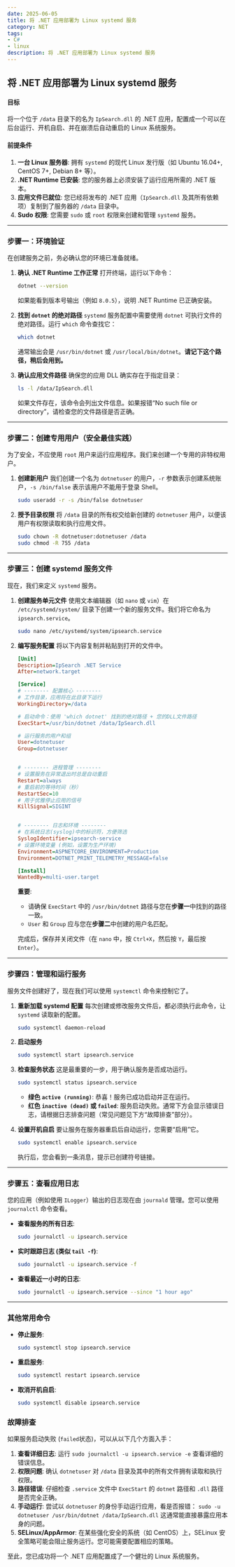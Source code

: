 ```yaml
---
date: 2025-06-05
title: 将 .NET 应用部署为 Linux systemd 服务
category: NET
tags:
- C#
- linux
description: 将 .NET 应用部署为 Linux systemd 服务
---
```


## **将 .NET 应用部署为 Linux systemd 服务**

#### **目标**

将一个位于 `/data` 目录下的名为 `IpSearch.dll` 的 .NET 应用，配置成一个可以在后台运行、开机自启、并在崩溃后自动重启的 Linux 系统服务。

#### **前提条件**

1.  **一台 Linux 服务器**: 拥有 `systemd` 的现代 Linux 发行版（如 Ubuntu 16.04+, CentOS 7+, Debian 8+ 等）。
2.  **.NET Runtime 已安装**: 您的服务器上必须安装了运行应用所需的 .NET 版本。
3.  **应用文件已就位**: 您已经将发布的 .NET 应用（`IpSearch.dll` 及其所有依赖项）复制到了服务器的 `/data` 目录中。
4.  **Sudo 权限**: 您需要 `sudo` 或 `root` 权限来创建和管理 `systemd` 服务。

---

### **步骤一：环境验证**

在创建服务之前，务必确认您的环境已准备就绪。

1.  **确认 .NET Runtime 工作正常**
    打开终端，运行以下命令：
    ```bash
    dotnet --version
    ```
    如果能看到版本号输出（例如 `8.0.5`），说明 .NET Runtime 已正确安装。

2.  **找到 `dotnet` 的绝对路径**
    `systemd` 服务配置中需要使用 `dotnet` 可执行文件的绝对路径。运行 `which` 命令查找它：
    ```bash
    which dotnet
    ```
    通常输出会是 `/usr/bin/dotnet` 或 `/usr/local/bin/dotnet`。**请记下这个路径，稍后会用到。**

3.  **确认应用文件路径**
    确保您的应用 DLL 确实存在于指定目录：
    ```bash
    ls -l /data/IpSearch.dll
    ```
    如果文件存在，该命令会列出文件信息。如果报错“No such file or directory”，请检查您的文件路径是否正确。

---

### **步骤二：创建专用用户（安全最佳实践）**

为了安全，不应使用 `root` 用户来运行应用程序。我们来创建一个专用的非特权用户。

1.  **创建新用户**
    我们创建一个名为 `dotnetuser` 的用户，`-r` 参数表示创建系统账户，`-s /bin/false` 表示该用户不能用于登录 Shell。
    ```bash
    sudo useradd -r -s /bin/false dotnetuser
    ```

2.  **授予目录权限**
    将 `/data` 目录的所有权交给新创建的 `dotnetuser` 用户，以便该用户有权限读取和执行应用文件。
    ```bash
    sudo chown -R dotnetuser:dotnetuser /data
    sudo chmod -R 755 /data
    ```

---

### **步骤三：创建 systemd 服务文件**

现在，我们来定义 `systemd` 服务。

1.  **创建服务单元文件**
    使用文本编辑器（如 `nano` 或 `vim`）在 `/etc/systemd/system/` 目录下创建一个新的服务文件。我们将它命名为 `ipsearch.service`。
    ```bash
    sudo nano /etc/systemd/system/ipsearch.service
    ```

2.  **编写服务配置**
    将以下内容复制并粘贴到打开的文件中。

    ```ini
    [Unit]
    Description=IpSearch .NET Service
    After=network.target

    [Service]
    # -------- 配置核心 --------
    # 工作目录，应用将在此目录下运行
    WorkingDirectory=/data

    # 启动命令：使用 'which dotnet' 找到的绝对路径 + 您的DLL文件路径
    ExecStart=/usr/bin/dotnet /data/IpSearch.dll

    # 运行服务的用户和组
    User=dotnetuser
    Group=dotnetuser


    # -------- 进程管理 --------
    # 设置服务在异常退出时总是自动重启
    Restart=always
    # 重启前的等待时间（秒）
    RestartSec=10
    # 用于优雅停止应用的信号
    KillSignal=SIGINT


    # -------- 日志和环境 --------
    # 在系统日志(syslog)中的标识符，方便筛选
    SyslogIdentifier=ipsearch-service
    # 设置环境变量 (例如，设置为生产环境)
    Environment=ASPNETCORE_ENVIRONMENT=Production
    Environment=DOTNET_PRINT_TELEMETRY_MESSAGE=false

    [Install]
    WantedBy=multi-user.target
    ```
    **重要**:
    * 请确保 `ExecStart` 中的 `/usr/bin/dotnet` 路径与您在**步骤一**中找到的路径一致。
    * `User` 和 `Group` 应与您在**步骤二**中创建的用户名匹配。

    完成后，保存并关闭文件（在 `nano` 中，按 `Ctrl+X`，然后按 `Y`，最后按 `Enter`）。

---

### **步骤四：管理和运行服务**

服务文件创建好了，现在我们可以使用 `systemctl` 命令来控制它了。

1.  **重新加载 systemd 配置**
    每次创建或修改服务文件后，都必须执行此命令，让 `systemd` 读取新的配置。
    ```bash
    sudo systemctl daemon-reload
    ```

2.  **启动服务**
    ```bash
    sudo systemctl start ipsearch.service
    ```

3.  **检查服务状态**
    这是最重要的一步，用于确认服务是否成功运行。
    ```bash
    sudo systemctl status ipsearch.service
    ```
    * **绿色 `active (running)`**: 恭喜！服务已成功启动并正在运行。
    * **红色 `inactive (dead)` 或 `failed`**: 服务启动失败。通常下方会显示错误日志，请根据日志排查问题（常见问题见下方“故障排查”部分）。

4.  **设置开机自启**
    要让服务在服务器重启后自动运行，您需要“启用”它。
    ```bash
    sudo systemctl enable ipsearch.service
    ```
    执行后，您会看到一条消息，提示已创建符号链接。

---

### **步骤五：查看应用日志**

您的应用（例如使用 `ILogger`）输出的日志现在由 `journald` 管理。您可以使用 `journalctl` 命令查看。

* **查看服务的所有日志**:
    ```bash
    sudo journalctl -u ipsearch.service
    ```

* **实时跟踪日志 (类似 `tail -f`)**:
    ```bash
    sudo journalctl -u ipsearch.service -f
    ```

* **查看最近一小时的日志**:
    ```bash
    sudo journalctl -u ipsearch.service --since "1 hour ago"
    ```

---

### **其他常用命令**

* **停止服务**:
    ```bash
    sudo systemctl stop ipsearch.service
    ```
* **重启服务**:
    ```bash
    sudo systemctl restart ipsearch.service
    ```
* **取消开机自启**:
    ```bash
    sudo systemctl disable ipsearch.service
    ```

### **故障排查**

如果服务启动失败 (`failed`状态)，可以从以下几个方面入手：

1.  **查看详细日志**: 运行 `sudo journalctl -u ipsearch.service -e` 查看详细的错误信息。
2.  **权限问题**: 确认 `dotnetuser` 对 `/data` 目录及其中的所有文件拥有读取和执行权限。
3.  **路径错误**: 仔细检查 `.service` 文件中 `ExecStart` 的 `dotnet` 路径和 `.dll` 路径是否完全正确。
4.  **手动运行**: 尝试以 `dotnetuser` 的身份手动运行应用，看是否报错：
    `sudo -u dotnetuser /usr/bin/dotnet /data/IpSearch.dll`
    这通常能直接暴露应用本身的问题。
5.  **SELinux/AppArmor**: 在某些强化安全的系统（如 CentOS）上，SELinux 安全策略可能会阻止服务运行。您可能需要配置相应的策略。

至此，您已成功将一个 .NET 应用配置成了一个健壮的 Linux 系统服务。